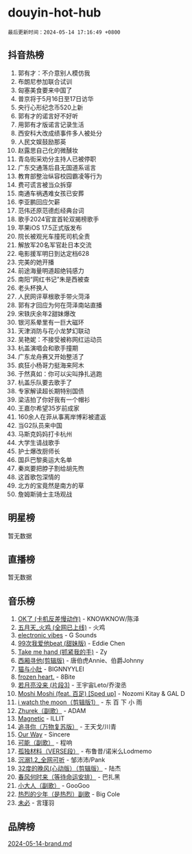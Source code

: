 # douyin-hot-hub

`最后更新时间：2024-05-14 17:16:49 +0800`

## 抖音热榜

1. 郭有才：不介意别人模仿我
1. 布朗尼参加联合试训
1. 匈塞美食要来中国了
1. 普京将于5月16日至17日访华
1. 央行心形纪念币520上新
1. 郭有才的诺言好不好听
1. 用郭有才版诺言记录生活
1. 西安科大改成绩事件多人被处分
1. 人民文娱鼓励那英
1. 赵露思自己化的微醺妆
1. 青岛街采劝分主持人已被停职
1. 广东交通落后县无国道系谣言
1. 教育部整治纵容校园霸凌等行为
1. 费可谎言被当众拆穿
1. 南通车祸遇难女孩已安葬
1. 李亚鹏回应欠薪
1. 范伟还原范德彪经典台词
1. 歌手2024官宣首轮双揭榜歌手
1. 苹果iOS 17.5正式版发布
1. 院长被观光车撞死司机全责
1. 解放军20名军官赴日本交流
1. 电影援军明日到达定档628
1. 完美的她开播
1. 前途海量明道超绝钝感力
1. 南阳“网红书记”朱是西被查
1. 老头杯换人
1. 人民网评草根歌手带火菏泽
1. 郭有才回应为何在菏泽南站直播
1. 宋轶庆余年2甜妹爆改
1. 银河系晕里有一巨大磁环
1. 天津消防与花小龙梦幻联动
1. 吴艳妮：不接受被称网红运动员
1. 杭盖演唱会和歌手撞期
1. 广东龙舟赛又开始整活了
1. 疯狂小杨哥力挺海来阿木
1. 于然真如：你可以尖叫挣扎逃跑
1. 杭盖乐队要去歌手了
1. 专家解读超长期特别国债
1. 梁洁拍了你好我有一个帽衫
1. 王嘉尔希望35岁前成家
1. 160余人在菲从事离岸博彩被遣返
1. 当G2队员来中国
1. 马斯克妈妈打卡杭州
1. 大学生请战歌手
1. 护士爆改厨师长
1. 国乒巴黎奥运大名单
1. 秦岚要把脖子割给胡先煦
1. 这首歌包深情的
1. 北方的宝竟然是南方的草
1. 詹姆斯骑士主场观战

## 明星榜

暂无数据

## 直播榜

暂无数据

## 音乐榜

1. [OK了 (卡机反差慢动作)](https://sf3-cdn-tos.douyinstatic.com/obj/tos-cn-ve-2774/osXWgLGizaDPmw9B0CIggvCFeIAAebk1YMe8jD) - KNOWKNOW/陈泽
1. [五月天_火鸡 (全网已上线)](https://sf5-hl-cdn-tos.douyinstatic.com/obj/tos-cn-ve-2774/oEtOMSQZstjlJ4nfBEgeqN29IbWjkmDBrFtF2C) - 火鸡
1. [electronic vibes](https://sf5-hl-cdn-tos.douyinstatic.com/obj/tos-cn-ve-2774/oMIpXkYtpBe14gZjOFMCLfhBv1zjK1O3Ztar9Q) - G Sounds
1. [99次我爱他beat (甜妹版)](https://sf5-hl-cdn-tos.douyinstatic.com/obj/tos-cn-ve-2774/ocBPCLaDWFQr2tJdQmEDjGfSYIjegYYPBQZykZ) - Eddie Chen
1. [Take me hand (抓紧我的手)](https://sf5-hl-cdn-tos.douyinstatic.com/obj/tos-cn-ve-2774/os8GB2fDQQmJZTmtomg0gHX5fBACiEgcFgEKYg) - Zy
1. [西厢寻他(剪辑版)](https://sf5-hl-cdn-tos.douyinstatic.com/obj/tos-cn-ve-2774/oUsAVfAQKlRNxEv5qxvIB8o5qmIWUcXbzJKJhw) - 唐伯虎Annie、伯爵Johnny
1. [猫与小肚](https://sf5-hl-cdn-tos.douyinstatic.com/obj/tos-cn-ve-2774/osZeoClMECgK8DYl6VebABgbchEtPYQjZEnRtd) - BIGNNYYLEI
1. [frozen heart.](https://sf5-hl-cdn-tos.douyinstatic.com/obj/tos-cn-ve-2774/oIIWJfyjIACZA9zQMtnJ6hQQhFC4vhCupoRBsO) - 8Bite
1. [若月亮没来 (片段3)](https://sf3-cdn-tos.douyinstatic.com/obj/tos-cn-ve-2774/okfyEUsGW1B1ovJi5JiN9IjvAT2lMwA054GoEB) - 王宇宙Leto/乔浚丞
1. [Moshi Moshi (feat. 百足) [Sped up]](https://sf5-hl-cdn-tos.douyinstatic.com/obj/tos-cn-ve-2774/ocCPFQcXJLeroaIdQLIGAoeeYM3OAUYGDguHXz) - Nozomi Kitay & GAL D
1. [i watch the moon（剪辑版1）](https://sf27-cdn-tos.douyinstatic.com/obj/tos-cn-ve-2774/o0I9mSChzHZANMJIEBfkCQzzg6N5WAcVtqft9P) - 东 百 下 小 雨
1. [Zhurek（副歌）](https://sf5-hl-cdn-tos.douyinstatic.com/obj/tos-cn-ve-2774/ooQm8FBZQDlf0btEYgVpCcSCQfrdJGBEKZYBGS) - ADAM
1. [Magnetic](https://sf3-cdn-tos.douyinstatic.com/obj/tos-cn-ve-2774/oAQCYdBNZfLACGDmVFAsfAtpy32tqErgQ3XgBN) - ILLIT
1. [追寻你（万物复苏版）](https://sf5-hl-cdn-tos.douyinstatic.com/obj/tos-cn-ve-2774/oYeAZJsbjIDit9APmBg8u6uDUQnHmoCf3gbo74) - 王天戈/川青
1. [Our Way](https://sf3-cdn-tos.douyinstatic.com/obj/tos-cn-ve-2774/o8tPEkQgQNCe0DPeFwZzYrbqLlnzBBrYidWkEZ) - Sincere
1. [可能（副歌）](https://sf6-cdn-tos.douyinstatic.com/obj/tos-cn-ve-2774/cde1731888894259b333569393c2fb51) - 程响
1. [孤独材料（VERSE段）](https://sf5-hl-cdn-tos.douyinstatic.com/obj/tos-cn-ve-2774/ocX7glDNHYlwFeYrGQfBZoThtvPWy8tCCEBGKQ) - 布鲁昔/诺米么Lodmemo
1. [沉溺1.2_全网可听](https://sf27-cdn-tos.douyinstatic.com/obj/tos-cn-ve-2774/ok2QoiBqsWAX9McZmWiI9gAB0EzwD4Xj6yfmtH) - 邹沛沛/Pank
1. [32度的晚风(心动版）（剪辑版）](https://sf5-hl-cdn-tos.douyinstatic.com/obj/tos-cn-ve-2774/owNyabsyWdzUulxhoJfK8IBXgp0UMQAHpvGh2B) - 陆杰
1. [春风何时来（等待命运安排）](https://sf5-hl-cdn-tos.douyinstatic.com/obj/tos-cn-ve-2774/oICBNbD3gelMfB4WgiD1KI2jQtXZE2FgHLwtsl) - 巴扎黑
1. [小大人（副歌）](https://sf3-cdn-tos.douyinstatic.com/obj/tos-cn-ve-2774/oIhaDwehWhLFsVIG7QIICLLazDNGJAGg5geeb4) - GooGoo
1. [热烈的少年（是热烈）副歌](https://sf3-cdn-tos.douyinstatic.com/obj/tos-cn-ve-2774/owVNI0CLDAUMtSz6TEYvfFBFL4UDFFhLfgK8fa) - Big Cole
1. [未必](https://sf27-cdn-tos.douyinstatic.com/obj/tos-cn-ve-2774/ogntQMFnKQDZUgTCYuJgfLEtleYZZFxBQqhhFB) - 言瑾羽

## 品牌榜

[2024-05-14-brand.md](2024-05-14-brand.md)
